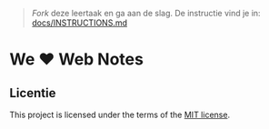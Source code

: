 > _Fork_ deze leertaak en ga aan de slag. De instructie vind je in: [docs/INSTRUCTIONS.md](https://github.com/fdnd-task/we-love-web-notes/blob/main/docs/INSTRUCTIONS.md)

# We ♥ Web Notes

## Licentie

This project is licensed under the terms of the [MIT license](./LICENSE).
